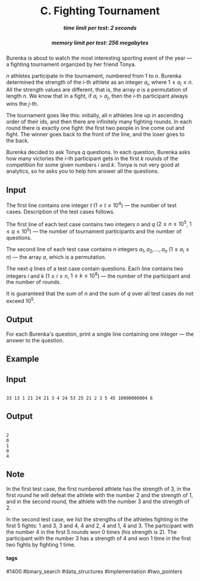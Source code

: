 <h1 style='text-align: center;'> C. Fighting Tournament</h1>

<h5 style='text-align: center;'>time limit per test: 2 seconds</h5>
<h5 style='text-align: center;'>memory limit per test: 256 megabytes</h5>

Burenka is about to watch the most interesting sporting event of the year — a fighting tournament organized by her friend Tonya.

$n$ athletes participate in the tournament, numbered from $1$ to $n$. Burenka determined the strength of the $i$-th athlete as an integer $a_i$, where $1 \leq a_i \leq n$. All the strength values are different, that is, the array $a$ is a permutation of length $n$. We know that in a fight, if $a_i > a_j$, then the $i$-th participant always wins the $j$-th.

The tournament goes like this: initially, all $n$ athletes line up in ascending order of their ids, and then there are infinitely many fighting rounds. In each round there is exactly one fight: the first two people in line come out and fight. The winner goes back to the front of the line, and the loser goes to the back.

Burenka decided to ask Tonya $q$ questions. In each question, Burenka asks how many victories the $i$-th participant gets in the first $k$ rounds of the competition for some given numbers $i$ and $k$. Tonya is not very good at analytics, so he asks you to help him answer all the questions.

## Input

The first line contains one integer $t$ ($1 \leq t \leq 10^4$) — the number of test cases. Description of the test cases follows.

The first line of each test case contains two integers $n$ and $q$ ($2 \leq n \leq 10^5$, $1 \leq q \leq 10^5$) — the number of tournament participants and the number of questions.

The second line of each test case contains $n$ integers $a_1, a_2, \ldots, a_n$ ($1 \leq a_i \leq n$) — the array $a$, which is a permutation.

The next $q$ lines of a test case contain questions. Each line contains two integers $i$ and $k$ ($1 \leq i \leq n$, $1 \leq k \leq 10^9$) — the number of the participant and the number of rounds.

It is guaranteed that the sum of $n$ and the sum of $q$ over all test cases do not exceed $10^5$.

## Output

For each Burenka's question, print a single line containing one integer — the answer to the question.

## Example

## Input


```

33 13 1 21 24 21 3 4 24 53 25 21 2 3 5 45 10000000004 6
```
## Output


```

2
0
1
0
4

```
## Note

In the first test case, the first numbered athlete has the strength of $3$, in the first round he will defeat the athlete with the number $2$ and the strength of $1$, and in the second round, the athlete with the number $3$ and the strength of $2$.

In the second test case, we list the strengths of the athletes fighting in the first $5$ fights: $1$ and $3$, $3$ and $4$, $4$ and $2$, $4$ and $1$, $4$ and $3$. The participant with the number $4$ in the first $5$ rounds won $0$ times (his strength is $2$). The participant with the number $3$ has a strength of $4$ and won $1$ time in the first two fights by fighting $1$ time.



#### tags 

#1400 #binary_search #data_structures #implementation #two_pointers 